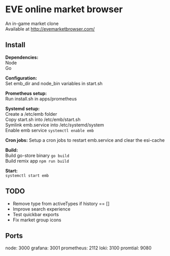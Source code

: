 # EVE online market browser

An in-game market clone  
Available at http://evemarketbrowser.com/


## Install

**Dependencies:**  
Node  
Go

**Configuration:**  
Set emb_dir and node_bin variables in start.sh

**Prometheus setup:**  
Run install.sh in apps/prometheus

**Systemd setup:**  
Create a /etc/emb folder  
Copy start.sh into /etc/emb/start.sh  
Symlink emb.service into /etc/systemd/system  
Enable emb service `systemctl enable emb`

**Cron jobs:**
Setup a cron jobs to restart emb.service and clear the esi-cache

**Build:**  
Build go-store binary `go build`  
Build remix app `npm run build`

**Start:**  
`systemctl start emb`


## TODO

- Remove type from activeTypes if history == []
- Improve search experience
- Test quickbar exports
- Fix market group icons


## Ports

node: 3000
grafana: 3001
prometheus: 2112
loki: 3100
promtial: 9080
